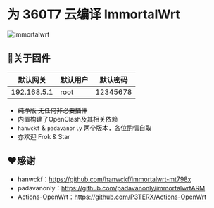 # 为 360T7 云编译 ImmortalWrt
![immortalwrt](logo.png)

## 🤖关于固件

  | 默认网关    | 默认用户     | 默认密码     |
  | -------- | -------- | -------- |
  | 192.168.5.1 | root | 12345678 |

- ~~纯净版 无任何非必要插件~~
- 内置构建了OpenClash及其相关依赖
- `hanwckf` & `padavanonly` 两个版本，各位酌情自取
- 亦欢迎 Frok & Star

## ❤️感谢
- hanwckf：https://github.com/hanwckf/immortalwrt-mt798x  
- padavanonly：https://github.com/padavanonly/immortalwrtARM  
- Actions-OpenWrt：https://github.com/P3TERX/Actions-OpenWrt
